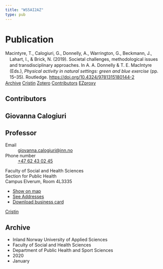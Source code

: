 ```yaml
---
title: "WS5AI2AZ"
type: pub
---
```

<h1>Publication</h1>
<article id="csl-bib-container-WS5AI2AZ" class="csl-bib-container">
  <div class="csl-bib-body" style="line-height: 1.35; padding-left: 1em; text-indent:-1em;">
  <div class="csl-entry">Macintyre, T., Calogiuri, G., Donnelly, A., Warrington, G., Beckmann, J., Lahart, I., &amp; Brick, N. (2019). Societal challenges, methodological issues and transdisciplinary approaches. In A. A. Donnelly &amp; T. E. MacIntyre (Eds.), <i>Physical activity in natural settings: green and blue exercise</i> (pp. 15&#x2013;35). Routledge. <a href="https://doi.org/10.4324/9781315180144-2">https://doi.org/10.4324/9781315180144-2</a></div>
</div>
  <div class="csl-bib-buttons">
    <a href="#taxonomy-article-WS5AI2AZ" class="csl-bib-button">Archive</a>
    <a href alt="Cristin URL" class="csl-bib-button">Cristin</a>
    <a href alt="Zotero URL" class="csl-bib-button">Zotero</a>
    <a href="#contributors-article-WS5AI2AZ" class="csl-bib-button">Contributors</a>
    <a href="http://ezproxy.inn.no/login?url=https://doi.org/10.4324/9781315180144-2" class="csl-bib-button">EZproxy</a>
  </div>
  <div id="csl-bib-meta-container-WS5AI2AZ"></div>
</article>
<div id="csl-bib-meta-WS5AI2AZ" class="csl-bib-meta">
  <article id="contributors-article-WS5AI2AZ" class="contributors-article">
    <h1>Contributors</h1>
    <div class="personas">
<div class="vrtx-hinn-person-card">
<div class="photo">
<i class="lar la-user-circle missing-person"></i>
</div>
<div class="info">
<hgroup><h1>Giovanna Calogiuri</h1>
<h2>Professor</h2>
</hgroup><dl>
<dt>Email</dt>
<dd>
<a href="mailto:giovanna.calogiuri@inn.no">giovanna.calogiuri@inn.no</a>
</dd>
<dt>Phone number</dt>
<dd><a href="tel:+4762430245">
+47 62 43 02 45
</a></dd>
</dl>
<p>
Faculty of Social and Health Sciences<br>
Section for Public Health<br>
Campus Elverum,
Room 4L3335
</p>
<ul class="vrtx-hinn-links">
<li><a href="https://www.google.com/maps?q=60.88177,11.53669">Show on map</a></li>
<li><a href="https://www.inn.no/english/find-an-employee/giovanna-calogiuri.html#vrtx-hinn-addresses">See Addresses</a></li>
<li><a href="https://www.inn.no/english/find-an-employee/giovanna-calogiuri.html?vrtx=vcf">Download business card</a></li>
</ul>
</div>
</div>
<a href="https://app.cristin.no/persons/show.jsf?id=358086" alt="Cristin URL" class="personas-cristin">Cristin</a>
</div>
  </article>
  <article id="taxonomy-article-WS5AI2AZ" class="taxonomy-article">
    <h1>Archive</h1>
    <ul>
      <li>Inland Norway University of Applied Sciences</li>
      <li>Faculty of Social and Health Sciences</li>
      <li>Department of Public Health and Sport Sciences</li>
      <li>2020</li>
      <li>January</li>
    </ul>
  </article>
</div>
